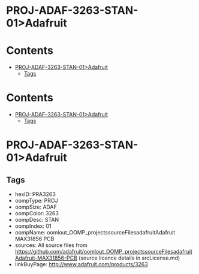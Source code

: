 
PROJ-ADAF-3263-STAN-01>Adafruit
===============================

Contents
========

* [PROJ-ADAF-3263-STAN-01>Adafruit](#proj-adaf-3263-stan-01adafruit)
	* [Tags](#tags)

Contents
========

* [PROJ-ADAF-3263-STAN-01>Adafruit](#proj-adaf-3263-stan-01adafruit)
	* [Tags](#tags)

# PROJ-ADAF-3263-STAN-01>Adafruit

## Tags

- hexID: PRA3263
- oompType: PROJ
- oompSize: ADAF
- oompColor: 3263
- oompDesc: STAN
- oompIndex: 01
- oompName: oomlout_OOMP_projectssourceFilesadafruitAdafruit MAX31856 PCB
- sources: All source files from https://github.com/adafruit/oomlout_OOMP_projectssourceFilesadafruitAdafruit-MAX31856-PCB (source licence details in srcLicense.md)
- linkBuyPage: http://www.adafruit.com/products/3263
